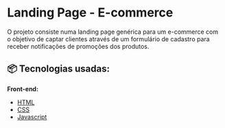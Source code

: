 # Landing Page - E-commerce

O projeto consiste numa landing page genérica para um e-commerce com o objetivo de captar clientes através de um formulário de cadastro para receber notificações de promoções dos produtos.

## 📦 Tecnologias usadas:

**Front-end:**
 * [HTML](https://developer.mozilla.org/en-US/docs/Web/HTML)
 * [CSS](https://developer.mozilla.org/en-US/docs/Web/CSS)
 * [Javascript](https://developer.mozilla.org/en-US/docs/Web/JavaScript)